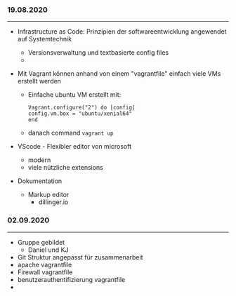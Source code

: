 ### 19.08.2020
***
* Infrastructure as Code: Prinzipien der softwareentwicklung angewendet auf Systemtechnik
  * Versionsverwaltung und textbasierte config files
  * 
* Mit Vagrant können anhand von einem "vagrantfile" einfach viele VMs erstellt werden
  * Einfache ubuntu VM erstellt mit:
    ```
    Vagrant.configure("2") do |config|
    config.vm.box = "ubuntu/xenial64"
    end
    ```
  * danach command ```vagrant up``` 


* VScode - Flexibler editor von microsoft
  * modern
  * viele nützliche extensions


* Dokumentation
  * Markup editor 
    * dillinger.io

### 02.09.2020
***
* Gruppe gebildet
  * Daniel und KJ
* Git Struktur angepasst für zusammenarbeit
* apache vagrantfile
* Firewall vagrantfile
* benutzerauthentifizierung vagrantfile
* 
